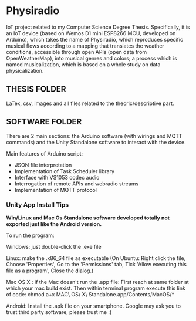 # Physiradio
IoT project related to my Computer Science Degree Thesis.
Specifically, it is an IoT device (based on Wemos D1 mini ESP8266 MCU, developed on Arduino), which takes the name of Physiradio, which reproduces specific musical flows according to a mapping that translates the weather conditions, accessible through open APIs (open data from OpenWeatherMap), into musical genres and colors; a process which is named musicalization, which is based on a whole study on data physicalization.

## THESIS FOLDER
LaTex, csv, images and all files related to the theoric/descriptive part.

## SOFTWARE FOLDER
There are 2 main sections: the Arduino software (with wirings and MQTT commands) and the Unity Standalone software to interact with the device.

Main features of Arduino script: 
- JSON file interpretation
- Implementation of Task Scheduler library
- Interface with VS1053 codec audio
- Interrogation of remote APIs and webradio streams
- Implementation of MQTT protocol

### Unity App Install Tips
**Win/Linux and Mac Os Standalone software developed totally not exported just like the Android version.**

To run the program:

Windows: just double-click the .exe file

Linux: make the .x86_64 file as executable (On Ubuntu: Right click the file, Choose 'Properties', Go to the 'Permissions' tab, Tick 'Allow executing this file as a program',  Close the dialog.)

Mac OS X : if the Mac doesn't run the .app file:
	 First reach at same folder at which your mac build exist. Then within terminal program execute this link of code:  chmod a+x MAC\ OS\ X\ Standalone.app/Contents/MacOS/*

Android: Install the .apk file on your smartphone. Google may ask you to trust third party software, please trust me :) 

